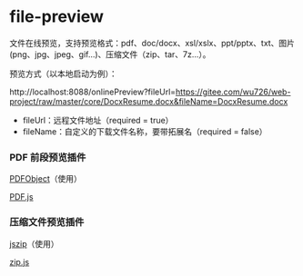 # file-preview

文件在线预览，支持预览格式：pdf、doc/docx、xsl/xslx、ppt/pptx、txt、图片(png、jpg、jpeg、gif...)、压缩文件（zip、tar、7z...）。

预览方式（以本地启动为例）：

http://localhost:8088/onlinePreview?fileUrl=https://gitee.com/wu726/web-project/raw/master/core/DocxResume.docx&fileName=DocxResume.docx

- fileUrl：远程文件地址（required = true）
- fileName：自定义的下载文件名称，要带拓展名（required = false）

### PDF 前段预览插件
[PDFObject](https://pdfobject.com/)（使用）

[PDF.js](http://mozilla.github.io/pdf.js/getting_started/)


### 压缩文件预览插件
[jszip](https://github.com/Stuk/jszip)（使用）

[zip.js](https://github.com/gildas-lormeau/zip.js)